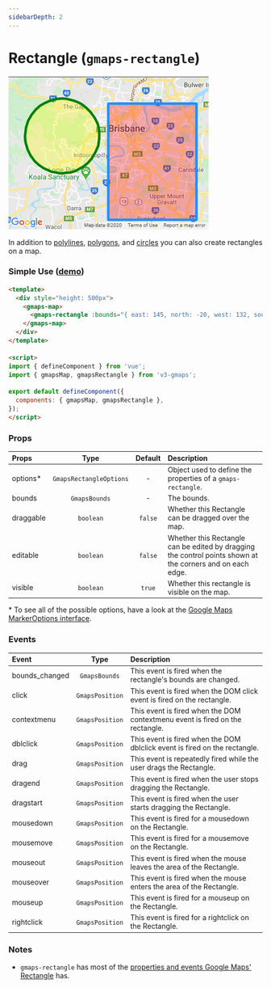 ```yaml
---
sidebarDepth: 2
---
```


# Rectangle (`gmaps-rectangle`)

<div class="v3-gmaps-screenshot">
  <img src="../img/shapes.png">
  <p>In addition to <a href="./polyline">polylines</a>, <a href="./polygon">polygons</a>, and <a href="./circle">circles</a> you can also create rectangles on a map.</p>
</div>

### Simple Use ([demo](https://vue-bujcvu.stackblitz.io/shapes))

```html
<template>
  <div style="height: 500px">
    <gmaps-map>
      <gmaps-rectangle :bounds="{ east: 145, north: -20, west: 132, south: -27 }" />
    </gmaps-map>
  </div>
</template>

<script>
import { defineComponent } from 'vue';
import { gmapsMap, gmapsRectangle } from 'v3-gmaps';

export default defineComponent({
  components: { gmapsMap, gmapsRectangle },
});
</script>
```


### Props

| Props     |          Type           | Default | Description                                                                                                |
| :-------- | :---------------------: | :-----: | :--------------------------------------------------------------------------------------------------------- |
| options\* | `GmapsRectangleOptions` |    -    | Object used to define the properties of a `gmaps-rectangle`.                                               |
| bounds    |      `GmapsBounds`      |    -    | The bounds.                                                                                                |
| draggable |        `boolean`        | `false` | Whether this Rectangle can be dragged over the map.                                                        |
| editable  |        `boolean`        | `false` | Whether this Rectangle can be edited by dragging the control points shown at the corners and on each edge. |
| visible   |        `boolean`        | `true`  | Whether this rectangle is visible on the map.                                                              |

\* To see all of the possible options, have a look at the [Google Maps MarkerOptions interface](https://developers.google.com/maps/documentation/javascript/reference/map#MarkerOptions).

### Events

| Event          |      Type       | Description                                                                   |
| :------------- | :-------------: | :---------------------------------------------------------------------------- |
| bounds_changed |  `GmapsBounds`  | This event is fired when the rectangle's bounds are changed.                  |
| click          | `GmapsPosition` | This event is fired when the DOM click event is fired on the rectangle.       |
| contextmenu    | `GmapsPosition` | This event is fired when the DOM contextmenu event is fired on the rectangle. |
| dblclick       | `GmapsPosition` | This event is fired when the DOM dblclick event is fired on the rectangle.    |
| drag           | `GmapsPosition` | This event is repeatedly fired while the user drags the Rectangle.            |
| dragend        | `GmapsPosition` | This event is fired when the user stops dragging the Rectangle.               |
| dragstart      | `GmapsPosition` | This event is fired when the user starts dragging the Rectangle.              |
| mousedown      | `GmapsPosition` | This event is fired for a mousedown on the Rectangle.                         |
| mousemove      | `GmapsPosition` | This event is fired for a mousemove on the Rectangle.                         |
| mouseout       | `GmapsPosition` | This event is fired when the mouse leaves the area of the Rectangle.          |
| mouseover      | `GmapsPosition` | This event is fired when the mouse enters the area of the Rectangle.          |
| mouseup        | `GmapsPosition` | This event is fired for a mouseup on the Rectangle.                           |
| rightclick     | `GmapsPosition` | This event is fired for a rightclick on the Rectangle.                        |

### Notes

- `gmaps-rectangle` has most of the [properties and events Google Maps' Rectangle](https://developers.google.com/maps/documentation/javascript/reference/polygon#Rectangle) has.

